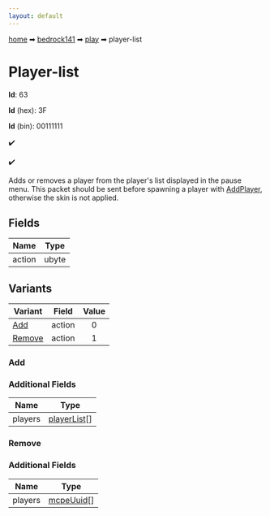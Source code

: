 ```yaml
---
layout: default
---
```


[home](/) ➡ [bedrock141](/protocol/bedrock141) ➡ [play](/protocol/bedrock141/play) ➡ player-list

# Player-list

**Id**: 63

**Id** (hex): 3F

**Id** (bin): 00111111

✔️

✔️

Adds or removes a player from the player's list displayed in the pause menu. This packet should be sent before spawning a player with [AddPlayer](#play_add-player), otherwise the skin is not applied.

## Fields

Name | Type
---|---
action | ubyte

## Variants

Variant | Field | Value
---|---|:---:
[Add](#add) | action | 0
[Remove](#remove) | action | 1

### Add

### Additional Fields

Name | Type
---|---
players | [playerList](/protocol/bedrock141/types/player-list)[]

### Remove

### Additional Fields

Name | Type
---|---
players | [mcpeUuid](/protocol/bedrock141/types/mcpe-uuid)[]

